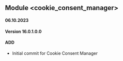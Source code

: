 ## Module <cookie_consent_manager>

#### 06.10.2023
#### Version 16.0.1.0.0
#### ADD
- Initial commit for Cookie Consent Manager

